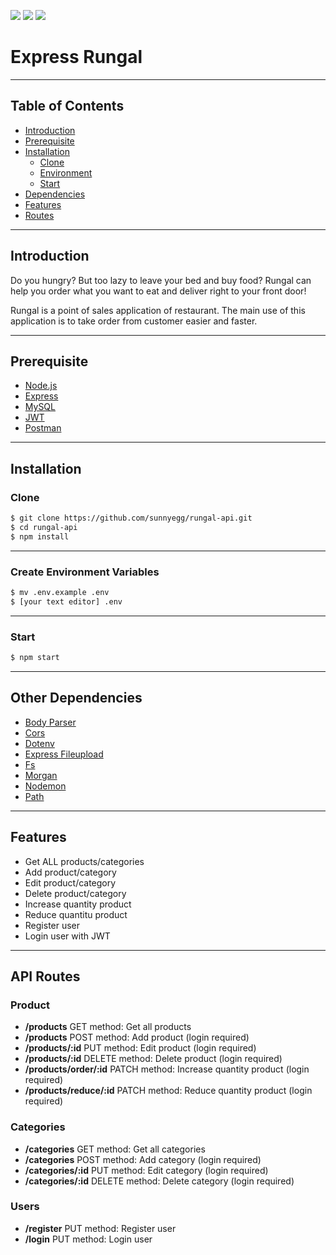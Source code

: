 ![](https://img.shields.io/badge/Code%20Style-Standard-yellow.svg)
![](https://img.shields.io/badge/Dependencies-Express-green.svg)
![](https://img.shields.io/badge/Storage-Localhost-orange.svg)

# Express Rungal

---
## Table of Contents

- [Introduction](#introduction)
- [Prerequisite](#prerequisite)
- [Installation](#installation)
    - [Clone](#clone)
    - [Environment](#environment)
    - [Start](#start)
- [Dependencies](#dependencies)
- [Features](#features)
- [Routes](#api-routes)

---
## Introduction

Do you hungry? But too lazy to leave your bed and buy food? Rungal can help you order what you want to eat and deliver right to your front door!

Rungal is a point of sales application of restaurant. The main use of this application is to take order from customer easier and faster. 

---
## Prerequisite

- [Node.js](https://nodejs.org/en/)
- [Express](https://www.npmjs.com/package/express)
- [MySQL](https://www.npmjs.com/package/mysql)
- [JWT](https://www.npmjs.com/package/jsonwebtoken)
- [Postman](https://www.getpostman.com/)

---
## Installation

### Clone
```bash
$ git clone https://github.com/sunnyegg/rungal-api.git
$ cd rungal-api
$ npm install
```

---
### Create Environment Variables
```bash
$ mv .env.example .env
$ [your text editor] .env
```

---
### Start
```bash
$ npm start
```

---
## Other Dependencies

- [Body Parser](https://www.npmjs.com/package/body-parser)
- [Cors](https://www.npmjs.com/package/cors)
- [Dotenv](https://www.npmjs.com/package/dotenv)
- [Express Fileupload](https://www.npmjs.com/package/express-fileupload)
- [Fs](https://www.npmjs.com/package/fs)
- [Morgan](https://www.npmjs.com/package/morgan)
- [Nodemon](https://www.npmjs.com/package/nodemon)
- [Path](https://www.npmjs.com/package/path)

---
## Features

- Get ALL products/categories
- Add product/category
- Edit product/category
- Delete product/category
- Increase quantity product
- Reduce quantitu product
- Register user
- Login user with JWT

---
## API Routes

### Product

- **/products** GET method: Get all products
- **/products** POST method: Add product (login required)
- **/products/:id** PUT method: Edit product (login required)
- **/products/:id** DELETE method: Delete product (login required)
- **/products/order/:id** PATCH method: Increase quantity product (login required)
- **/products/reduce/:id** PATCH method: Reduce quantity product (login required)

### Categories

- **/categories** GET method: Get all categories 
- **/categories** POST method: Add category (login required)
- **/categories/:id** PUT method: Edit category (login required)
- **/categories/:id** DELETE method: Delete category (login required)

### Users

- **/register** PUT method: Register user
- **/login** PUT method: Login user